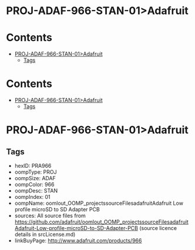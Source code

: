 
PROJ-ADAF-966-STAN-01>Adafruit
==============================

Contents
========

* [PROJ-ADAF-966-STAN-01>Adafruit](#proj-adaf-966-stan-01adafruit)
	* [Tags](#tags)

Contents
========

* [PROJ-ADAF-966-STAN-01>Adafruit](#proj-adaf-966-stan-01adafruit)
	* [Tags](#tags)

# PROJ-ADAF-966-STAN-01>Adafruit

## Tags

- hexID: PRA966
- oompType: PROJ
- oompSize: ADAF
- oompColor: 966
- oompDesc: STAN
- oompIndex: 01
- oompName: oomlout_OOMP_projectssourceFilesadafruitAdafruit Low profile microSD to SD Adapter PCB
- sources: All source files from https://github.com/adafruit/oomlout_OOMP_projectssourceFilesadafruitAdafruit-Low-profile-microSD-to-SD-Adapter-PCB (source licence details in srcLicense.md)
- linkBuyPage: http://www.adafruit.com/products/966
